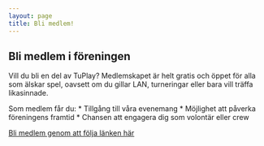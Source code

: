 ```yaml
---
layout: page
title: Bli medlem!
---
```


## Bli medlem i föreningen
Vill du bli en del av TuPlay?
Medlemskapet är helt gratis och öppet för alla som älskar spel, oavsett om du gillar LAN, turneringar eller bara vill träffa likasinnade.

Som medlem får du:
	*	Tillgång till våra evenemang
	*	Möjlighet att påverka föreningens framtid
	*	Chansen att engagera dig som volontär eller crew

[Bli medlem genom att följa länken här](https://ebas.sverok.se/blimedlem/7636)